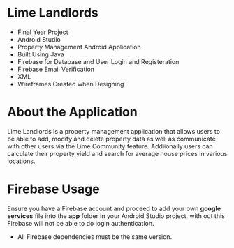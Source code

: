 # Lime Landlords
- Final Year Project 
- Android Studio
- Property Management Android Application
- Built Using Java
- Firebase for Database and User Login and Registeration
- Firebase Email Verification
- XML
- Wireframes Created when Designing

# About the Application
Lime Landlords is a property management application that allows users to be able to add, modify and delete property data as well as communicate with other users via the Lime Community feature.
Addiionally users can calculate their property yield and search for average house prices in various locations.

# Firebase Usage
Ensure you have a Firebase account and proceed to add your own **google services** file into the **app** folder in your Android Studio project, with out this Firebase will not be able to do login authentication.

- All Firebase dependencies must be the same version.
